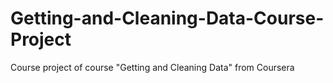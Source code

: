 # Getting-and-Cleaning-Data-Course-Project
Course project of course "Getting and Cleaning Data" from Coursera
